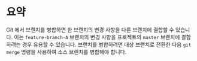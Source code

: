 # 요약

Git 에서 브랜치를 병합하면 한 브랜치의 변경 사항을 다른 브랜치에 결합할 수 있습니다. 이는 `feature-branch-A` 브랜치의 변경 사항을 프로젝트의 `master` 브랜치에 결합하려는 경우 유용할 수 있습니다. 브랜치를 병합하려면 대상 브랜치로 전환한 다음 `git merge` 명령을 사용하여 소스 브랜치를 병합해야 합니다.

